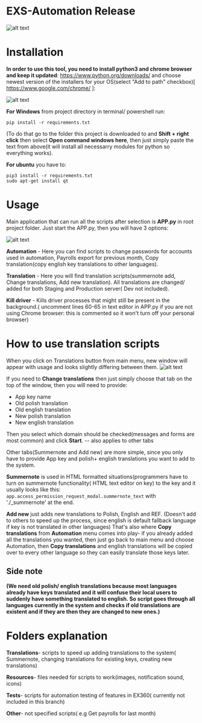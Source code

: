 # EXS-Automation Release
![alt text](https://i.imgur.com/seYqapQ.png)


# Installation

**In order to use this tool, you need to install python3 and chrome browser and keep it updated**: https://www.python.org/downloads/ and choose newest version of the installers for your OS(select "Add to path" checkbox)[ https://www.google.com/chrome/ ]:

![alt text](https://i.imgur.com/6t92U3f.png)


**For Windows** from project directory in terminal/ powershell run:
```
pip install -r requirements.txt
```

(To do that go to the folder this project is downloaded to and **Shift + right click** then select **Open command windows here**, then just simply paste the text from above(it will install all necessarry modules for python so everything works).


**For ubuntu**  you have to:

```
pip3 install -r requirements.txt
sudo apt-get install qt
```

# Usage
Main application that can run all the scripts after selection is **APP.py** in root project folder.
Just start the APP.py, then you will have 3 options:

![alt text](https://i.imgur.com/MXtotAo.png)

**Automation** - Here you can find scripts to change passwords for accounts used in automation, Payrolls export for previous month, Copy translation(copy english key translations to other languages).

**Translation** - Here you will find translation scripts(summernote add, Change translations, Add new translation). All translations are changed/ added for both Staging and Production server( Dev not included). 

**Kill driver** - Kills driver processes that might still be present in the background.( uncomment lines 60-65 in text editor in APP.py if you are not using Chrome browser: this is commented so it won't turn off your personal browser)

# How to use translation scripts

When you click on Translations button from main menu, new window will appear with usage and looks slightly differing between them. 
![alt text](https://i.imgur.com/ZcoYIln.png)

If you need to **Change translations** then just simply choose that tab on the top of the window, then you will need to provide: 
- App key name
- Old polish translation
- Old english translation
- New polish translation
- New english translation

Then you select which domain should be checked(messages and forms are most common) and click **Start**. -- also applies to other tabs 

Other tabs(Summernote and Add new) are more simple, since you only have to provide App key and polish+ english translations you want to add to the system.

**Summernote** is used in HTML formatted situations(programmers have to turn on summernote functionality( HTML text editor on key) to the key and it usually looks like this: ```app.access_permission_request_modal.summernote_text``` with './_summernote' at the end.

**Add new** just adds new translations to Polish, English and REF. (Doesn't add to others to speed up the process, since english is default fallback language if key is not translated in other languages) That's also where **Copy translations** from **Automation** menu comes into play- if you already added all the translations you wanted, then just go back to main menu and choose Automation, then **Copy translations** and english translations will be copied over to every other language so they can easily translate those keys later.

## Side note
**(We need old polish/ english translations because most languages already have keys translated and it will confuse their local users to suddenly have something translated to english. So script goes through all languages currently in the system and checks if old translations are existent and if they are then they are changed to new ones.)**


# Folders explanation

**Translations**- scripts to speed up adding translations to the system( Summernote, changing translations for existing keys, creating new translations)

**Resources**- files needed for scripts to work(images, notification sound, icons)

**Tests**- scripts for automation testing of features in EX360( currently not included in this branch)

**Other**- not specified scripts( e.g Get payrolls for last month)
